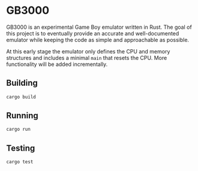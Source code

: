 # GB3000

GB3000 is an experimental Game Boy emulator written in Rust. The goal of this
project is to eventually provide an accurate and well-documented emulator while
keeping the code as simple and approachable as possible.

At this early stage the emulator only defines the CPU and memory structures and
includes a minimal `main` that resets the CPU. More functionality will be added
incrementally.

## Building

```sh
cargo build
```

## Running

```sh
cargo run
```

## Testing

```sh
cargo test
```
